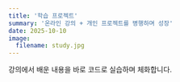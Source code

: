 ```yaml
---
title: '학습 프로젝트'
summary: '온라인 강의 + 개인 프로젝트를 병행하며 성장'
date: 2025-10-10
image:
  filename: study.jpg
---
```


강의에서 배운 내용을 바로 코드로 실습하며 체화합니다.
